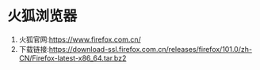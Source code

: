 # 火狐浏览器
1. 火狐官网:https://www.firefox.com.cn/
2. 下载链接:https://download-ssl.firefox.com.cn/releases/firefox/101.0/zh-CN/Firefox-latest-x86_64.tar.bz2
